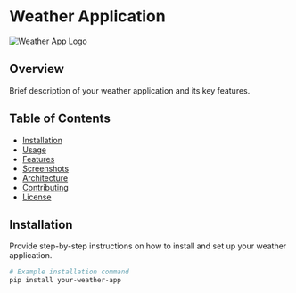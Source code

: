 # Weather Application

![Weather App Logo](path/to/your/logo.png)

## Overview

Brief description of your weather application and its key features.

## Table of Contents

- [Installation](#installation)
- [Usage](#usage)
- [Features](#features)
- [Screenshots](#screenshots)
- [Architecture](#architecture)
- [Contributing](#contributing)
- [License](#license)

## Installation

Provide step-by-step instructions on how to install and set up your weather application.

```bash
# Example installation command
pip install your-weather-app
